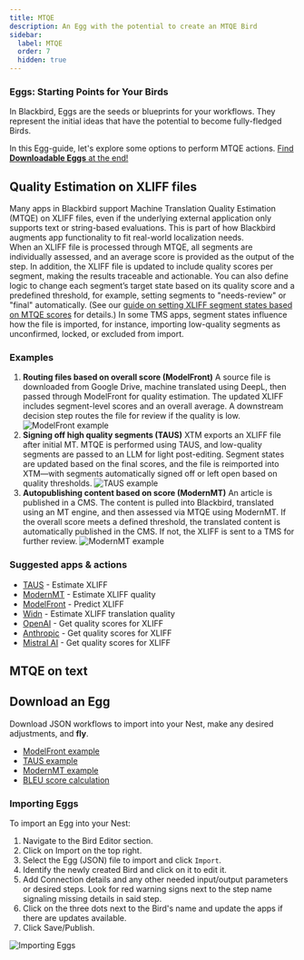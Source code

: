 ```yaml
---
title: MTQE
description: An Egg with the potential to create an MTQE Bird
sidebar:
  label: MTQE
  order: 7
  hidden: true
---
```


### Eggs: Starting Points for Your Birds

In Blackbird, Eggs are the seeds or blueprints for your workflows. They represent the initial ideas that have the potential to become fully-fledged Birds.

In this Egg-guide, let's explore some options to perform MTQE actions. [Find **Downloadable Eggs** at the end!](https://docs.blackbird.io/eggs/mtqe/#download-an-egg)

## Quality Estimation on XLIFF files

Many apps in Blackbird support Machine Translation Quality Estimation (MTQE) on XLIFF files, even if the underlying external application only supports text or string-based evaluations. This is part of how Blackbird augments app functionality to fit real-world localization needs.  
When an XLIFF file is processed through MTQE, all segments are individually assessed, and an average score is provided as the output of the step. In addition, the XLIFF file is updated to include quality scores per segment, making the results traceable and actionable.
You can also define logic to change each segment’s target state based on its quality score and a predefined threshold, for example, setting segments to "needs-review" or "final" automatically. (See our [guide on setting XLIFF segment states based on MTQE scores](https://docs.blackbird.io/guides/xliff/#quality-estimate-apps-taus-modernmt-openai-anthropic--modelfront) for details.) In some TMS apps, segment states influence how the file is imported, for instance, importing low-quality segments as unconfirmed, locked, or excluded from import.

### Examples

1. **Routing files based on overall score (ModelFront)**
A source file is downloaded from Google Drive, machine translated using DeepL, then passed through ModelFront for quality estimation. The updated XLIFF includes segment-level scores and an overall average. A downstream decision step routes the file for review if the quality is low.
![ModelFront example](~/assets/docs/eggs/modelfront_predict_xliff_with_okapi.png)
2. **Signing off high quality segments (TAUS)**
XTM exports an XLIFF file after initial MT. MTQE is performed using TAUS, and low-quality segments are passed to an LLM for light post-editing. Segment states are updated based on the final scores, and the file is reimported into XTM—with segments automatically signed off or left open based on quality thresholds.
![TAUS example](~/assets/docs/eggs/modelfront_predict_xliff_with_okapi.png)
3. **Autopublishing content based on score (ModernMT)**
An article is published in a CMS. The content is pulled into Blackbird, translated using an MT engine, and then assessed via MTQE using ModernMT. If the overall score meets a defined threshold, the translated content is automatically published in the CMS. If not, the XLIFF is sent to a TMS for further review.
![ModernMT example](~/assets/docs/eggs/modelfront_predict_xliff_with_okapi.png)

### Suggested apps & actions

- [TAUS](https://docs.blackbird.io/apps/taus/) - Estimate XLIFF
- [ModernMT](https://docs.blackbird.io/apps/modernmt/) - Estimate XLIFF quality
- [ModelFront](https://docs.blackbird.io/apps/modelfront/) - Predict XLIFF
- [Widn](https://docs.blackbird.io/apps/widn/) - Estimate XLIFF translation quality
- [OpenAI](https://docs.blackbird.io/apps/openai/) - Get quality scores for XLIFF
- [Anthropic](https://docs.blackbird.io/apps/anthropic/) - Get quality scores for XLIFF
- [Mistral AI](https://docs.blackbird.io/apps/mistral-ai/) - Get quality scores for XLIFF

## MTQE on text

## Download an Egg

Download JSON workflows to import into your Nest, make any desired adjustments, and **fly**.

- <a href="https://docs.blackbird.io/downloads/modelfront_predict_xliff_with_okapi.json" download>ModelFront example</a>
- <a href="https://docs.blackbird.io/downloads/xtm_taus_openai.json" download>TAUS example</a>
- <a href="https://docs.blackbird.io/downloads/zendesk_deepl_modernmt.json" download>ModernMT example</a>
- <a href="https://docs.blackbird.io/downloads/Phrase_to_Anthropic.json" download>BLEU score calculation</a>

### Importing Eggs

To import an Egg into your Nest:

1. Navigate to the Bird Editor section.
2. Click on Import on the top right.
3. Select the Egg (JSON) file to import and click `Import`.
4. Identify the newly created Bird and click on it to edit it.
5. Add Connection details and any other needed input/output parameters or desired steps. Look for red warning signs next to the step name signaling missing details in said step.
6. Click on the three dots next to the Bird's name and update the apps if there are updates available.
7. Click Save/Publish.

![Importing Eggs](~/assets/docs/eggs/ImportEggs.gif)

